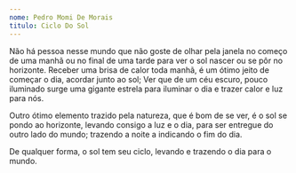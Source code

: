```yaml
---
nome: Pedro Momi De Morais
titulo: Ciclo Do Sol
---
```


Não há pessoa nesse mundo que não goste de olhar pela janela no começo de uma manhã ou no final de uma tarde para ver o sol nascer ou se pôr no horizonte. Receber uma brisa de calor toda manhã, é um ótimo jeito de começar o dia, acordar junto ao sol; Ver que de um céu escuro, pouco iluminado surge uma gigante estrela para iluminar o dia e trazer calor e luz para nós.

Outro ótimo elemento trazido pela natureza, que é bom de se ver, é o sol se pondo ao horizonte, levando consigo a luz e o dia, para ser entregue do outro lado do mundo; trazendo a noite a indicando o fim do dia.

De qualquer forma, o sol tem seu ciclo, levando e trazendo o dia para o mundo.
